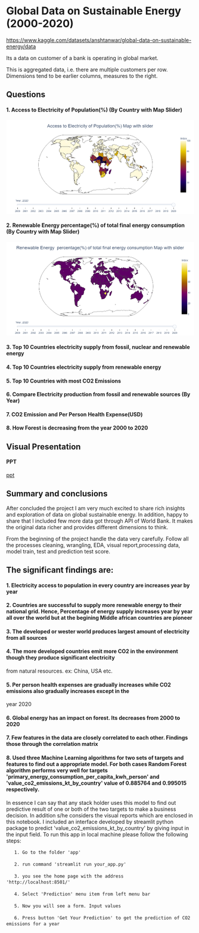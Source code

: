 # Global Data on Sustainable Energy (2000-2020)
https://www.kaggle.com/datasets/anshtanwar/global-data-on-sustainable-energy/data


Its a data on customer of a bank is operating in global market.


This is aggregated data, i.e. there are multiple customers per row. Dimensions tend to be earlier columns, measures to the right.

## Questions

#### 1. Access to Electricity of Population(%) (By Country with Map Slider)

![Electricity ](reports/1.png)

#### 2. Renewable Energy  percentage(%) of total final energy consumption (By Country with Map Slider)

![Renewable](reports/2.png)

#### 3. Top 10 Countries electricity supply from fossil, nuclear and renewable energy

#### 4. Top 10 Countries electricity supply from renewable energy

#### 5. Top 10 Countries with most CO2 Emissions

#### 6. Compare Electricity production from fossil and renewable sources (By Year)

#### 7. CO2 Emission and Per Person Health Expense(USD)

#### 8. How Forest is decreasing from the year 2000 to 2020


## Visual Presentation
#### PPT

[ppt](visual_presentation.pptx)


## Summary and conclusions

After concluded the project I am very much excited to share rich insights and exploration of data on global sustainable energy. In addition, happy to share that I included few more data got through API of World Bank. It makes the original data richer and provides different dimensions to think.

From the beginning of the project handle the data very carefully. Follow all the processes cleaning, wrangling, EDA, visual report,processing data, model train, test and prediction test score.

## The significant findings are:

#### 1. Electricity access to population in every country are increases year by year


#### 2. Countries are successful to supply more renewable energy to their national grid. Hence, Percentage of energy supply increases year by year all over the world but at the begining Middle african countries are pioneer 


#### 3. The developed or wester world produces largest amount of electricity from all sources

#### 4. The more developed countries emit more CO2 in the environment though they produce significant electricity 
from natural resources. ex: China, USA etc.

#### 5. Per person health expenses are gradually increases while CO2 emissions also gradually increases except in the
year 2020 

#### 6. Global energy has an impact on forest. Its decreases from 2000 to 2020

#### 7. Few features in the data are closely correlated to each other. Findings those through the correlation matrix

#### 8. Used three Machine Learning algorithms for two sets of targets and features to find out a appropriate model. For both cases Random Forest algorithm performs very well for targets 'primary_energy_consumption_per_capita_kwh_person' and 'value_co2_emissions_kt_by_country' value of 0.885764 and 0.995015  respectively.


In essence I can say that any stack holder uses this model to find out predictive result of one or both of the two targets
to make a business decision. In addition s/he considers the visual reports which are enclosed in this notebook. I included 
an interface developed by streamlit python package to predict 'value_co2_emissions_kt_by_country' by giving input in the 
input field. To run this app in local machine please follow the following steps:
 
       1. Go to the folder 'app'

       2. run command 'streamlit run your_app.py'

       3. you see the home page with the address 			 'http://localhost:8501/'

       4. Select 'Prediction' menu item from left menu bar

       5. Now you will see a form. Input values

       6. Press button 'Get Your Prediction' to get the prediction of CO2 emissions for a year
